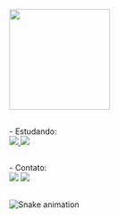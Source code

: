 ##

<div>
  <a href="https://github.com/ailacossovan">
  <img align="center" height="180em" src="https://github-readme-stats.vercel.app/api?username=ailacossovan&show_icons=true&theme=blueberry&include_all_commits=true"/>
  </a>
</div>
 
##
 
<div>
  - Estudando:
  <div>
  <a href="https://github.com/ailacossovan"><img src="https://img.shields.io/badge/Python-14354C?style=for-the-badge&logo=python&logoColor=white" /> </a>
  <a href="https://github.com/ailacossovan"><img src="https://img.shields.io/badge/Java-ED8B00?style=for-the-badge&logo=java&logoColor=white" /> </a>
 </div>
</div> 
 
##
 
<div> 
 - Contato:
 <div>
  <a href = "mailto:ailacossovan@gmail.com"><img src="https://img.shields.io/badge/-Gmail-%23333?style=for-the-badge&logo=gmail&logoColor=white" target="_blank"></a>
  <a href="https://www.linkedin.com/in/ailacossovan" target="_blank"><img src="https://img.shields.io/badge/-LinkedIn-%230077B5?style=for-the-badge&logo=linkedin&logoColor=white" target="_blank"></a> 
 </div>
 
 ##
 
  ![Snake animation](https://github.com/ailacossovan/ailacossovan/blob/output/github-contribution-grid-snake.svg)
 

